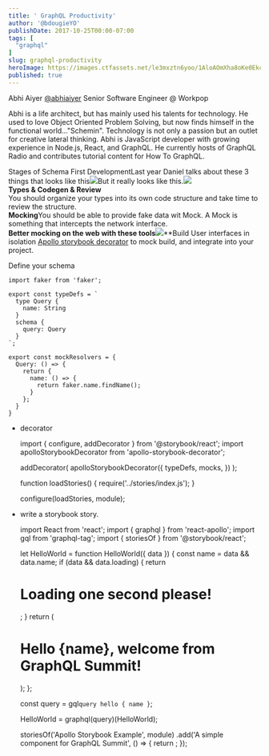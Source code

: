 ```yaml
---
title: ' GraphQL Productivity'
author: '@bdougieYO'
publishDate: 2017-10-25T00:00-07:00
tags: [
  "graphql"
]
slug: graphql-productivity
heroImage: https://images.ctfassets.net/le3mxztn6yoo/1AloAOmXha8oKe0EkcISKC/a14414add35b3879f02aa3331e70cc4a/abhi-aiyer.jpg
published: true
---
```



Abhi Aiyer [@abhiaiyer](https://twitter.com/abhiaiyer) Senior Software Engineer @ Workpop

Abhi is a life architect, but has mainly used his talents for technology. He used to love Object Oriented Problem Solving, but now finds himself in the functional world…"Schemin". Technology is not only a passion but an outlet for creative lateral thinking. Abhi is JavaScript developer with growing experience in Node.js, React, and GraphQL. He currently hosts of GraphQL Radio and contributes tutorial content for How To GraphQL.

Stages of Schema First DevelopmentLast year Daniel talks about these 3 things that looks like this![](https://d2mxuefqeaa7sj.cloudfront.net/s_8BA9FC874D3E7ED0D40192D2B2970C884F13EC0698D6926808459705F453E563_1508967501600_Screenshot\+2017-10-25\+14.37.44.png)But it really looks like this.![](https://d2mxuefqeaa7sj.cloudfront.net/s_8BA9FC874D3E7ED0D40192D2B2970C884F13EC0698D6926808459705F453E563_1508967519947_Screenshot\+2017-10-25\+14.37.49.png)\
**Types & Codegen & Review**\
You should organize your types into its own code structure and take time to review the structure.\
**Mocking**You should be able to provide fake data wit Mock. A Mock is something that intercepts the network interface.\
**Better mocking on the web with these tools**![](https://d2mxuefqeaa7sj.cloudfront.net/s_8BA9FC874D3E7ED0D40192D2B2970C884F13EC0698D6926808459705F453E563_1508965712837_Screenshot\+2017-10-25\+14.08.22.png)\*\*Build User interfaces in isolation [Apollo storybook decorator](https://github.com/abhiaiyer91/apollo-storybook-decorator) to mock build, and integrate into your project.

Define your schema

    import faker from 'faker';

    export const typeDefs = `
      type Query {
        name: String
      }
      schema {
        query: Query
      }
    `;

    export const mockResolvers = {
      Query: () => {
        return {
          name: () => {
            return faker.name.findName();
          }
        };
      }
    }

* decorator


    import { configure, addDecorator } from '@storybook/react';
    import apolloStorybookDecorator from 'apollo-storybook-decorator';

    addDecorator(
      apolloStorybookDecorator({
        typeDefs,
        mocks,
      })
    );

    function loadStories() {
      require('../stories/index.js');
    }

    configure(loadStories, module);


* write a storybook story.


    import React from 'react';
    import { graphql } from 'react-apollo';
    import gql from 'graphql-tag';
    import { storiesOf } from '@storybook/react';

    let HelloWorld = function HelloWorld({ data }) {
      const name = data && data.name;
      if (data && data.loading) {
        return <h1>Loading one second please!</h1>;
      }
      return (
        <h1>
          Hello {name}, welcome from GraphQL Summit!
        </h1>
      );
    };

    const query = gql`
      query hello {
        name
      }
    `;

    HelloWorld = graphql(query)(HelloWorld);

    storiesOf('Apollo Storybook Example', module)
      .add('A simple component for GraphQL Summit', () => {
        return <HelloWorld />;
      });


